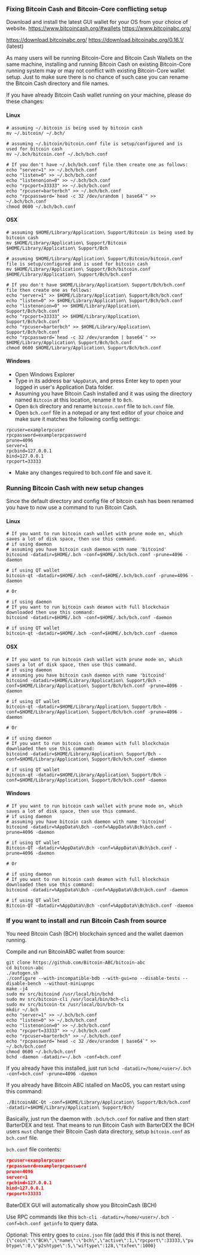 ### Fixing Bitcoin Cash and Bitcoin-Core conflicting setup

Download and install the latest GUI wallet for your OS from your choice of website.
https://www.bitcoincash.org/#wallets
https://www.bitcoinabc.org/

https://download.bitcoinabc.org/
https://download.bitcoinabc.org/0.16.1/ (latest)

As many users will be running Bitcoin-Core and Bitcoin Cash Wallets on the same machine, installing and running Bitcoin Cash on existing Bitcoin-Core running system may or may not conflict with existing Bitcoin-Core wallet setup. Just to make sure there is no chance of such case you can rename the Bitcoin Cash directory and file names.

If you have already Bitcoin Cash wallet running on your machine, please do these changes:

#### Linux
```shell
# assuming ~/.bitcoin is being used by bitcoin cash
mv ~/.bitcoin/ ~/.bch/

# assuming ~/.bitcoin/bitcoin.conf file is setup/configured and is used for bitcoin cash
mv ~/.bch/bitcoin.conf ~/.bch/bch.conf

# If you don't have ~/.bch/bch.conf file then create one as follows:
echo "server=1" >> ~/.bch/bch.conf
echo "listen=0" >> ~/.bch/bch.conf
echo "listenonion=0" >> ~/.bch/bch.conf
echo "rpcport=33333" >> ~/.bch/bch.conf
echo "rpcuser=barterbch" >> ~/.bch/bch.conf
echo "rpcpassword=`head -c 32 /dev/urandom | base64`" >> ~/.bch/bch.conf
chmod 0600 ~/.bch/bch.conf
```

#### OSX
```shell
# assuming $HOME/Library/Application\ Support/Bitcoin is being used by bitcoin cash
mv $HOME/Library/Application\ Support/Bitcoin $HOME/Library/Application\ Support/Bch

# assuming $HOME/Library/Application\ Support/Bitcoin/bitcoin.conf file is setup/configured and is used for bitcoin cash
mv $HOME/Library/Application\ Support/Bch/bitcoin.conf $HOME/Library/Application\ Support/Bch/bch.conf

# If you don't have $HOME/Library/Application\ Support/Bch/bch.conf file then create one as follows:
echo "server=1" >> $HOME/Library/Application\ Support/Bch/bch.conf
echo "listen=0" >> $HOME/Library/Application\ Support/Bch/bch.conf
echo "listenonion=0" >> $HOME/Library/Application\ Support/Bch/bch.conf
echo "rpcport=33333" >> $HOME/Library/Application\ Support/Bch/bch.conf
echo "rpcuser=barterbch" >> $HOME/Library/Application\ Support/Bch/bch.conf
echo "rpcpassword=`head -c 32 /dev/urandom | base64`" >> $HOME/Library/Application\ Support/Bch/bch.conf
chmod 0600 $HOME/Library/Application\ Support/Bch/bch.conf
```

#### Windows
- Open Windows Explorer
- Type in its address bar `%AppData%`, and press Enter key to open your logged in user's Application Data folder.
- Assuming you have Bitcoin Cash installed and it was using the directory named `Bitcoin` at this location, rename it to `Bch`.
- Open `Bch` directory and rename `bitcoin.conf` file to `bch.conf` file.
- Open `bch.conf` file in a notepad or any text editor of your choice and make sure it matches the following config settings:

```shell
rpcuser=examplerpcuser
rpcpassword=examplerpcpassword
prune=4096
server=1
rpcbind=127.0.0.1
bind=127.0.0.1
rpcport=33333
```

- Make any changes required to bch.conf file and save it.


### Running Bitcoin Cash with new setup changes
Since the default directory and config file of bitcoin cash has been renamed you have to now use a command to run Bitcoin Cash.

#### Linux
```shell
# If you want to run bitcoin cash wallet with prune mode on, which saves a lot of disk space, then use this command.
# if using daemon
# assuming you have bitcoin cash daemon with name 'bitcoind'
bitcoind -datadir=$HOME/.bch -conf=$HOME/.bch/bch.conf -prune=4096 -daemon

# if using QT wallet
bitcoin-qt -datadir=$HOME/.bch -conf=$HOME/.bch/bch.conf -prune=4096 -daemon

# Or

# if using daemon
# If you want to run bitcoin cash deamon with full blockchain downloaded then use this command:
bitcoind -datadir=$HOME/.bch -conf=$HOME/.bch/bch.conf -daemon

# if using QT wallet
bitcoin-qt -datadir=$HOME/.bch -conf=$HOME/.bch/bch.conf -daemon
```

#### OSX
```shell
# If you want to run bitcoin cash wallet with prune mode on, which saves a lot of disk space, then use this command.
# if using daemon
# assuming you have bitcoin cash daemon with name 'bitcoind'
bitcoind -datadir=$HOME/Library/Application\ Support/Bch -conf=$HOME/Library/Application\ Support/Bch/bch.conf -prune=4096 -daemon

# if using QT wallet
bitcoin-qt -datadir=$HOME/Library/Application\ Support/Bch -conf=$HOME/Library/Application\ Support/Bch/bch.conf -prune=4096 -daemon

# Or

# if using daemon
# If you want to run bitcoin cash deamon with full blockchain downloaded then use this command:
bitcoind -datadir=$HOME/Library/Application\ Support/Bch -conf=$HOME/Library/Application\ Support/Bch/bch.conf -daemon

# if using QT wallet
bitcoin-qt -datadir=$HOME/Library/Application\ Support/Bch -conf=$HOME/Library/Application\ Support/Bch/bch.conf -daemon
```

#### Windows
```shell
# If you want to run bitcoin cash wallet with prune mode on, which saves a lot of disk space, then use this command.
# if using daemon
# assuming you have bitcoin cash daemon with name 'bitcoind'
bitcoind -datadir=%AppData%\Bch -conf=%AppData%\Bch\bch.conf -prune=4096 -daemon

# if using QT wallet
Bitcoin-QT -datadir=%AppData%\Bch -conf=%AppData%\Bch\bch.conf -prune=4096 -daemon

# Or

# if using daemon
# If you want to run bitcoin cash deamon with full blockchain downloaded then use this command:
bitcoind -datadir=%AppData%\Bch -conf=%AppData%\Bch\bch.conf -daemon

# if using QT wallet
Bitcoin-QT -datadir=%AppData%\Bch -conf=%AppData%\Bch\bch.conf -daemon
```

### If you want to install and run Bitcoin Cash from source

You need Bitcoin Cash (BCH) blockchain synced and the wallet daemon running.

Compile and run BitcoinABC wallet from source:

```shell
git clone https://github.com/Bitcoin-ABC/bitcoin-abc
cd bitcoin-abc
./autogen.sh
./configure --with-incompatible-bdb --with-gui=no --disable-tests --disable-bench --without-miniupnpc
make -j4
sudo mv src/bitcoind /usr/local/bin/bchd
sudo mv src/bitcoin-cli /usr/local/bin/bch-cli
sudo mv src/bitcoin-tx /usr/local/bin/bch-tx
mkdir ~/.bch
echo "server=1" >> ~/.bch/bch.conf
echo "listen=0" >> ~/.bch/bch.conf
echo "listenonion=0" >> ~/.bch/bch.conf
echo "rpcport=33333" >> ~/.bch/bch.conf
echo "rpcuser=barterbch" >> ~/.bch/bch.conf
echo "rpcpassword=`head -c 32 /dev/urandom | base64`" >> ~/.bch/bch.conf
chmod 0600 ~/.bch/bch.conf
bchd -daemon -datadir=~/.bch -conf=bch.conf
```

If you already have this installed, just run `bchd -datadir=/home/<user>/.bch -conf=bch.conf -prune=4096 -daemon`

If you already have Bitcoin ABC istalled on MacOS, you can restart using this command:
```shell
./BitcoinABC-Qt -conf=$HOME/Library/Application\ Support/Bch/bch.conf  -datadir=$HOME/Library/Application\ Support/Bch/
```

Basically, just run the daemon with `.bch/bch.conf` for native and then start BarterDEX and test. That means to run Bitcoin Cash with BarterDEX the BCH users `must` change their Bitcoin Cash data directory, setup `bitcoin.conf` as `bch.conf` file.

`bch.conf` file contents:
```JSON
rpcuser=examplerpcuser
rpcpassword=examplerpcpassword
prune=4096
server=1
rpcbind=127.0.0.1
bind=127.0.0.1
rpcport=33333
```

BaterDEX GUI will automatically show you BitcoinCash (BCH)

Use RPC commands like this `bch-cli -datadir=/home/<user>/.bch -conf=bch.conf getinfo` to query data.

Optional: This entry goes to `coins.json` file (add this if this is not there).
`{\"coin\":\"BCH\",\"name\":\"bch\",\"active\":1,\"rpcport\":33333,\"pubtype\":0,\"p2shtype\":5,\"wiftype\":128,\"txfee\":1000}`
